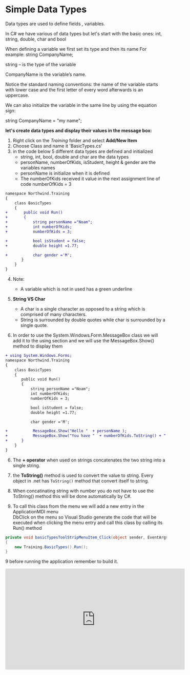 ﻿# Simple Data Types


Data types are  used to define fields , variables.

In C# we have various of data types but let's start with the basic ones: int, string, double, char and bool

When defining a variable we first set its type and then its name
For example: string CompanyName;

string – is the type of the variable

CompanyName is the variable’s name.

Notice the standard naming conventions: the name of the variable starts with lower case and the first letter of every word afterwards is an uppercase.

We can also initialize the variable in the same line by using the equation sign: 

string CompanyName = "my name";


**let's create data types and display their values in the message box:**

1. Right click on the *Training* folder and select **Add/New Item** 
2. Choose Class and name it 'BasicTypes.cs'
3. in the code below 5 different data types are defined and initialized  
   - string, int, bool, double and char are the data types  
   - personName, numberOfKids, isStudent, height & gender are the variables names  
   - personName is initialize when it is defined  
   - The numberOfKids received it value in the next assignment line of code numberOfKids = 3
 


```diff
namespace Northwind.Training
{
    class BasicTypes
    {
+       public void Run()
+       {
+           string personName ="Noam";
+           int numberOfKids;             
+           numberOfKids = 3;

+           bool isStudent = false;
+           double height =1.77;

+           char gender ='M';
       }     
    }
}
```


4. Note:
   - A variable which is not in used has a green underline  

5. **String VS Char**
   - A char is a single character as opposed to a string which is comprised of many characters.  
   - String is surrounded by double quotes while char is surrounded by a single quote.  
   
6. In order to use the System.Windows.Form.MessageBox class we will add it to the using section 
   and we will use the MessageBox.Show() method to display them

```diff
+ using System.Windows.Forms;
namespace Northwind.Training
{
    class BasicTypes
    {
       public void Run()
       {
           string personName ="Noam";
           int numberOfKids;             
           numberOfKids = 3;

           bool isStudent = false;
           double height =1.77;

           char gender ='M';

+         	MessageBox.Show("Hello "  + personName ); 
+         	MessageBox.Show("You have "  + numberOfKids.ToString() + " children" ); 
+      }     
    }
}

```

6. The **+ operator** when used on strings concatenates the two string into a single string.
7. the **ToString()** method is used to convert the value to string.
   Every object in .net has `ToString()` method that convert itself to string.

8. When concatinating string with number you do not have to use the ToString() method this will be done automatically by C#.
 
9. To call this class from the menu we will add a new entry in the ApplicationMDI menu  
   DbClick on the menu so Visual Studio generate the code that will be executed when clicking the menu entry
   and call this class by calling its Run() method



```csharp
private void basicTypesToolStripMenuItem_Click(object sender, EventArgs e)
{
	new Training.BasicTypes().Run();
}
```
9 before running the application remember to build it.  

<iframe width="560" height="315" src="https://www.youtube.com/embed/eel6sOTM1hY" frameborder="0" allowfullscreen></iframe>



    